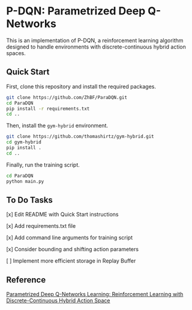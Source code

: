 # P-DQN: Parametrized Deep Q-Networks

This is an implementation of P-DQN, a reinforcement learning algorithm designed to handle environments with discrete-continuous hybrid action spaces.

## Quick Start

First, clone this repository and install the required packages.

```bash
git clone https://github.com/ZhBF/ParaDQN.git
cd ParaDQN
pip install -r requirements.txt
cd ..
```

Then, install the `gym-hybrid` environment.

```bash
git clone https://github.com/thomashirtz/gym-hybrid.git
cd gym-hybrid
pip install .
cd ..
```

Finally, run the training script.
```bash
cd ParaDQN
python main.py
```

## To Do Tasks
[x] Edit README with Quick Start instructions

[x] Add requirements.txt file

[x] Add command line arguments for training script

[x] Consider bounding and shifting action parameters

[ ] Implement more efficient storage in Replay Buffer

## Reference 
[Parametrized Deep Q-Networks Learning: Reinforcement Learning with Discrete-Continuous Hybrid Action Space](https://arxiv.org/abs/1810.06394)
